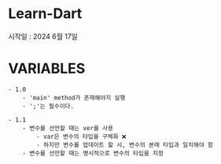 # Learn-Dart
시작일 : 2024 6월 17일

# VARIABLES
    - 1.0
        - 'main' method가 존재해야지 실행
        - ';'는 필수이다.
    
    - 1.1
        - 변수를 선언할 때는 ver를 사용
            - var은 변수의 타입을 구체화 ❌
            - 하지만 변수를 업데이트 할 시, 변수의 본래 타입과 일치해야 함
        - 변수를 선언할 때는 명시적으로 변수의 타입을 지정
        
